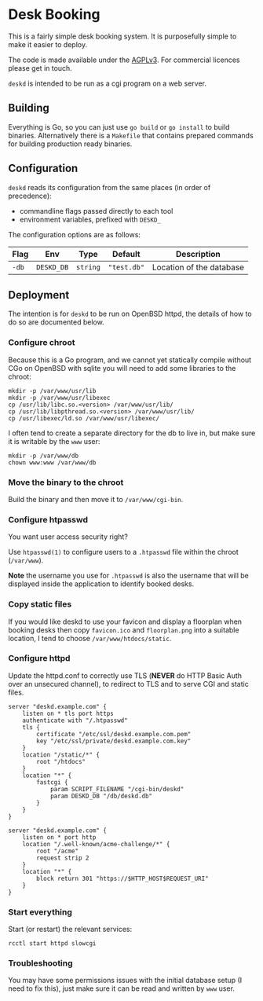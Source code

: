 [SPDX-FileCopyrightText: 2022 Alisdair MacLeod <copying@alisdairmacleod.co.uk>]::
[SPDX-License-Identifier: AGPL-3.0-only]::

# Desk Booking

This is a fairly simple desk booking system. 
It is purposefully simple to make it easier to deploy.

The code is made available under the [AGPLv3](https://www.gnu.org/licenses/agpl-3.0.en.html).
For commercial licences please get in touch.

`deskd` is intended to be run as a cgi program on a web server.

## Building

Everything is Go, so you can just use `go build` or `go install` to build binaries.
Alternatively there is a `Makefile` that contains prepared commands for building production ready binaries.

## Configuration

`deskd` reads its configuration from the same places (in order of precedence):

- commandline flags passed directly to each tool
- environment variables, prefixed with `DESKD_`

The configuration options are as follows:

| Flag      | Env                | Type      | Default                       | Description                                              |
|-----------|--------------------|-----------|-------------------------------|----------------------------------------------------------|
| `-db`     | `DESKD_DB`         | `string`  | `"test.db"`                   | Location of the database                                 |

## Deployment

The intention is for `deskd` to be run on OpenBSD httpd, the details of how to
do so are documented below.

### Configure chroot

Because this is a Go program, and we cannot yet statically compile without CGo on
OpenBSD with sqlite you will need to add some libraries to the chroot:
```
mkdir -p /var/www/usr/lib
mkdir -p /var/www/usr/libexec
cp /usr/lib/libc.so.<version> /var/www/usr/lib/
cp /usr/lib/libpthread.so.<version> /var/www/usr/lib/
cp /usr/libexec/ld.so /var/www/usr/libexec/
```

I often tend to create a separate directory for the db to live in, but make sure
it is writable by the `www` user:
```
mkdir -p /var/www/db
chown www:www /var/www/db
```

### Move the binary to the chroot

Build the binary and then move it to `/var/www/cgi-bin`.

### Configure htpasswd

You want user access security right?

Use `htpasswd(1)` to configure users to a `.htpasswd` file within the chroot
(`/var/www`).

**Note** the username you use for `.htpasswd` is also the username that will be
displayed inside the application to identify booked desks.

### Copy static files

If you would like deskd to use your favicon and display a floorplan when booking
desks then copy `favicon.ico` and `floorplan.png` into a suitable location, I
tend to choose `/var/www/htdocs/static`.

### Configure httpd

Update the httpd.conf to correctly use TLS (**NEVER** do HTTP Basic Auth over an
unsecured channel), to redirect to TLS and to serve CGI and static files.

```
server "deskd.example.com" {
	listen on * tls port https
	authenticate with "/.htpasswd"
	tls {
		certificate "/etc/ssl/deskd.example.com.pem"
		key "/etc/ssl/private/deskd.example.com.key"
	}
	location "/static/*" {
		root "/htdocs"
	}
	location "*" {
		fastcgi {
			param SCRIPT_FILENAME "/cgi-bin/deskd"
			param DESKD_DB "/db/deskd.db"
		}
	}
}

server "deskd.example.com" {
	listen on * port http
	location "/.well-known/acme-challenge/*" {
		root "/acme"
		request strip 2
	}
	location "*" {
		block return 301 "https://$HTTP_HOST$REQUEST_URI"
	}
}
```

### Start everything

Start (or restart) the relevant services:
```
rcctl start httpd slowcgi
```

### Troubleshooting

You may have some permissions issues with the initial database setup (I need to
fix this), just make sure it can be read and written by `www` user.
